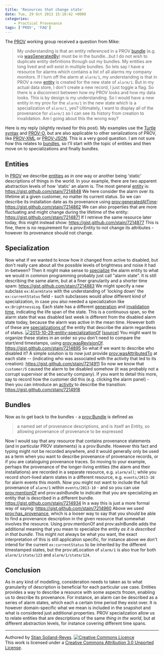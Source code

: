 ```yaml
---
title: 'Resources that change state'
date: Tue, 29 Oct 2013 15:10:42 +0000
categories:
    - Practical Provenance
tags: ['PROV', 'FAQ']
---
```


The [PROV](http://www.w3.org/TR/prov-overview/ "PROV overview") working group received a question from Mike:

> My understanding is that an entity referenced in a PROV [bundle](http://www.w3.org/TR/prov-dm/#component4 "bundle") (e.g. via [wasGeneratedBy](http://www.w3.org/TR/prov-dm/#term-Generation "generation")) must be in the bundle...but I do not wish to duplicate entity definitions through out my bundles. My entities are long lived and will exist in multiple bundles. So lets say I have a resource for alarms which contains a list of all alarms my company monitors. If I turn off the alarm at `alarm/1`, my understanding is that in PROV a new [entity](http://www.w3.org/TR/prov-dm/#term-entity "entity") is created for the new state of `alarm/1`. But in my actual data store, I don't create a new record, I just toggle a flag. So there is a disconnect between how my PROV looks and how my data looks. This is by design is my understanding. So I would have a new entity in my prov for the `alarm/1` in the new state which is a specialization of `alarm/1`, yes? Ultimately, I want to display all of the provenance for `alarm/1` so I can see its history from creation to invalidation. Am I going about this the wrong way?

Here is my reply (slightly revised for this post). My examples use the [Turtle syntax](http://www.w3.org/TR/turtle/ "Turtle, Terse RDF Triple Language") and [PROV-O](http://www.w3.org/TR/prov-o/), but are also applicable to other serializations of PROV, like [PROV-XML](http://www.w3.org/TR/prov-xml/ "PROV-XML") or [PROV-JSON](http://provenance.ecs.soton.ac.uk/prov-json/). This is a very good question. I am not sure how this relates to [bundles](http://www.w3.org/TR/prov-dm/#component4 "bundles"), so I'll start with the topic of entities and then move on to specializations and finally bundles.

Entities
--------

In [PROV](http://www.w3.org/TR/prov-primer/ "PROV primer") we describe [entities](http://www.w3.org/TR/prov-dm/#term-entity "entity") as in one way or another being 'static' descriptions of things in the world. In your example, there are two apparent abstraction levels of how 'static' an alarm is. The most general [entity](http://www.w3.org/TR/prov-o/#Entity "prov:Entity") is: https://gist.github.com/stain/7214848 We here consider the alarm over its lifetime at a given customer, no matter its current status. So we can describe its installation date as its provenance using [prov:generatedAtTime](http://www.w3.org/TR/prov-o/#generatedAtTime "prov:generatedAtTime"): https://gist.github.com/stain/7214862 We can also properties that are more fluctuating and might change during the lifetime of the entity: https://gist.github.com/stain/7214871 If I retrieve the same resource later today, this might instead show: https://gist.github.com/stain/7214877 This is fine, there is no requirement for a prov:Entity to not change its attributes - however its provenance should not change.

Specialization
--------------

Now what if we wanted to know how it changed from active to disabled, but don't really care about all the possible levels of brightness and noise it had in-between? Then it might make sense to [specialize](http://www.w3.org/TR/prov-dm/#component5 "PROV-DM: Alternate Entities") the alarm entity to what we would in common programming probably just call "alarm state". It is still describing the same alarm, but at a finer granularity and a shorter time spam: https://gist.github.com/stain/7214883 We might specify a new subclass `ex:AlarmState` with the understanding of 'locking down' the `ex:currentStatus` field - such subclasses would allow different kind of specialization, in case you also needed a specialization like `ex:BrightnessLog`. Each state has a different [generation](http://www.w3.org/TR/prov-o/#generatedAtTime "prov:generatedAtTime") and [invalidation time](http://www.w3.org/TR/prov-o/#invalidatedAtTime "prov:invalidatedAtTime"), indicating the life span of the state. This is a continuous span, so the alarm state that was disabled last week is different from the disabled alarm state today, because the alarm was active in the mean time. However both of these are [specializations of](http://www.w3.org/TR/prov-o/#specializationOf "prov:specializationOf") the entity that describe the alarm regardless of status. [![2013-10-29-entity-specializationOf](http://practicalprovenance.files.wordpress.com/2013/10/2013-10-29-entity-specializationof.png)](http://practicalprovenance.files.wordpress.com/2013/10/2013-10-29-entity-specializationof.png) \[[source](https://skydrive.live.com/view.aspx?resid=37935FEEE4DF1087%21659&app=PowerPoint)\] You might want to organize these states in an order so you don't need to compare the start/end timestamps, using [prov:wasRevisionOf](http://www.w3.org/TR/prov-o/#wasRevisionOf "prov:wasRevisionOf"). https://gist.github.com/stain/7214895 So what if we want to describe who disabled it? A simple solution is to now just provide [prov:wasAttributedTo](http://www.w3.org/TR/prov-o/#wasAttributedTo "prov:wasAttributedTo") at each state -- (indicating who was associated with the activity that led to its creation): https://gist.github.com/stain/7214911 So now we know that `customer/5` caused the alarm to be disabled somehow (it was probably not a corrupt supervisor at the security company). If you want to detail this more, say to record how the customer did this (e.g. clicking the alarm panel) - then you can introduce an [activity](http://www.w3.org/TR/prov-o/#Activity "prov:Activity") to describe the transition: https://gist.github.com/stain/7214918

Bundles
-------

Now as to get back to the bundles - a [prov:Bundle](http://www.w3.org/TR/prov-o/#Bundle "prov:Bundle") is defined as

> a named set of provenance descriptions, and is itself an Entity, so allowing provenance of provenance to be expressed

Now I would say that any resource that contains provenance statements (and in particular PROV statements) is a prov:Bundle. However this fact and typing might not be recorded anywhere, and it would generally only be used as a term when you want to describe provenance of provenance records, or if you are cataloguing provenance traces. So moving to your example, perhaps the provenance of the longer-living entities (the alarm and their installations) are recorded in a separate resource, e.g. `alarm/all`; while you record short-lived alarm states in a different resource, e.g. `events/2013-10` for alarm events this month. Now you might not want to include the full provenance of `alarm/1` within `events/2013-10` - and so you can use [prov:mentionOf](http://www.w3.org/TR/prov-links/ "PROV: Linking Across Provenance Bundles") and prov:asInBundle to indicate that you are specializing an entity that is described in a different bundle. https://gist.github.com/stain/7214934 In a way this is just a more formal way of saying: https://gist.github.com/stain/7214960 Above we used [prov:has\_provenance](http://www.w3.org/TR/prov-aq/ "PROV-AQ: Provenance Access and Query"), which is a looser way to say that you should be able to find a provenance description in the given resource that somewhat involves the resource. Using prov:mentionOf and prov:asInBundle adds the additional meaning that you mean to specialize the entity _as it is described in that bundle_. This might not always be what you want, the exact interpretation of this is still application specific, for instance above we don't intend for the current `ex:currentStatus` to be inherited by the different timestamped states, but the prov:atLocation of `alarm/1` is also true for both `alarm/1/state/123` and `alarm/1/state/124`.

Conclusion
----------

As in any kind of modelling, consideration needs to taken as to what granularity of description is beneficial for each particular use case. Entities provides a way to describe a resource with some aspects frozen, enabling us to describe its provenance. For instance, an alarm can be described as a series of alarm states, which each a certain time period they exist over. It is however domain-specific what we mean is included in the snapshot and what is considered just additional properties. PROV specialization allow us to relate entities that are descriptions of the same _thing in the world_, but at different abstraction levels, for instance covering different time spans.

* * *

Authored by [Stian Soiland-Reyes](http://orcid.org/0000-0001-9842-9718). [![Creative Commons Licence](http://i.creativecommons.org/l/by/3.0/88x31.png)](http://creativecommons.org/licenses/by/3.0/deed.en_GB)  
This work is licensed under a [Creative Commons Attribution 3.0 Unported License](http://creativecommons.org/licenses/by/3.0/deed.en_GB).